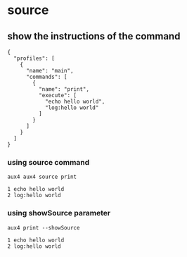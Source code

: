 # source

## show the instructions of the command

```file:.aux4
{
  "profiles": [
    {
      "name": "main",
      "commands": [
        {
          "name": "print",
          "execute": [
            "echo hello world",
            "log:hello world"
          ]
        }
      ]
    }
  ]
}
```

### using source command

```execute
aux4 aux4 source print
```

```expect
1 echo hello world
2 log:hello world
```

### using showSource parameter

```execute
aux4 print --showSource
```

```expect
1 echo hello world
2 log:hello world
```
